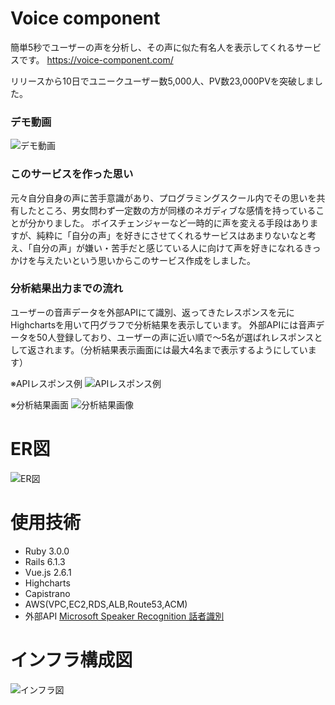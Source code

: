 # Voice component
簡単5秒でユーザーの声を分析し、その声に似た有名人を表示してくれるサービスです。
https://voice-component.com/

リリースから10日でユニークユーザー数5,000人、PV数23,000PVを突破しました。

### デモ動画
![デモ動画](https://user-images.githubusercontent.com/73504807/128833789-9ea077bb-71ae-451e-821e-46383a3024f7.gif)

### このサービスを作った思い
元々自分自身の声に苦手意識があり、プログラミングスクール内でその思いを共有したところ、男女問わず一定数の方が同様のネガディブな感情を持っていることが分かりました。
ボイスチェンジャーなど一時的に声を変える手段はありますが、純粋に「自分の声」を好きにさせてくれるサービスはあまりないなと考え、「自分の声」が嫌い・苦手だと感じている人に向けて声を好きになれるきっかけを与えたいという思いからこのサービス作成をしました。

### 分析結果出力までの流れ
ユーザーの音声データを外部APIにて識別、返ってきたレスポンスを元にHighchartsを用いて円グラフで分析結果を表示しています。
外部APIには音声データを50人登録しており、ユーザーの声に近い順で〜5名が選ばれレスポンスとして返されます。（分析結果表示画面には最大4名まで表示するようにしています）

※APIレスポンス例
![APIレスポンス例](https://user-images.githubusercontent.com/73504807/128974602-82e9fd06-605f-466a-b4c5-625c719cc7da.png)

※分析結果画面
![分析結果画像](https://user-images.githubusercontent.com/73504807/126440099-cfdb212a-fa5d-4528-9f8d-6b3e9c9cba3f.png)

# ER図
![ER図](https://user-images.githubusercontent.com/73504807/126449664-8a62aa5f-1716-4928-8077-3d3fe5aeb010.png)

# 使用技術
- Ruby 3.0.0
- Rails 6.1.3
- Vue.js 2.6.1
- Highcharts
- Capistrano
- AWS(VPC,EC2,RDS,ALB,Route53,ACM)
- 外部API [Microsoft Speaker Recognition 話者識別](https://docs.microsoft.com/ja-jp/azure/cognitive-services/speech-service/speaker-recognition-overview#speaker-identification)

# インフラ構成図
![インフラ図](https://user-images.githubusercontent.com/73504807/128970146-2a8050ef-e175-4fb8-b716-88be43df71c8.png)

